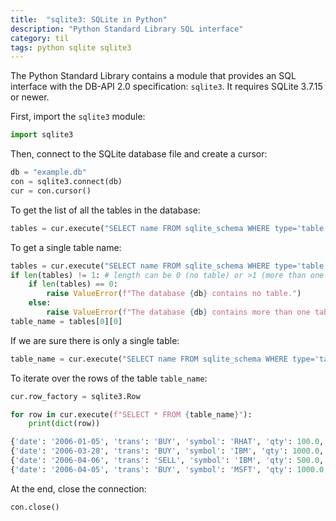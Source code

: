 ```yaml
---
title:  "sqlite3: SQLite in Python"
description: "Python Standard Library SQL interface"
category: til
tags: python sqlite sqlite3
---
```


The Python Standard Library contains a module that provides an SQL interface with the DB-API 2.0 specification: 
`sqlite3`. It requires SQLite 3.7.15 or newer.

First, import the `sqlite3` module:
```python
import sqlite3
```

Then, connect to the SQLite database file and create a cursor:
```python
db = "example.db"
con = sqlite3.connect(db)
cur = con.cursor()
```

To get the list of all the tables in the database:
```python
tables = cur.execute("SELECT name FROM sqlite_schema WHERE type='table'").fetchall()
```

To get a single table name:
```python
tables = cur.execute("SELECT name FROM sqlite_schema WHERE type='table'").fetchall()
if len(tables) != 1: # length can be 0 (no table) or >1 (more than one table)
    if len(tables) == 0:
        raise ValueError(f"The database {db} contains no table.")
    else:
        raise ValueError(f"The database {db} contains more than one table: {[table[0] for table in tables]}.")
table_name = tables[0][0]
```
If we are sure there is only a single table:
```python
table_name = cur.execute("SELECT name FROM sqlite_schema WHERE type='table'").fetchone()[0]
```

To iterate over the rows of the table `table_name`:
```python
cur.row_factory = sqlite3.Row

for row in cur.execute(f"SELECT * FROM {table_name}"):
    print(dict(row))
```
```python
{'date': '2006-01-05', 'trans': 'BUY', 'symbol': 'RHAT', 'qty': 100.0, 'price': 35.14}
{'date': '2006-03-28', 'trans': 'BUY', 'symbol': 'IBM', 'qty': 1000.0, 'price': 45.0}
{'date': '2006-04-06', 'trans': 'SELL', 'symbol': 'IBM', 'qty': 500.0, 'price': 53.0}
{'date': '2006-04-05', 'trans': 'BUY', 'symbol': 'MSFT', 'qty': 1000.0, 'price': 72.0}
```

At the end, close the connection:
```python
con.close()
```

